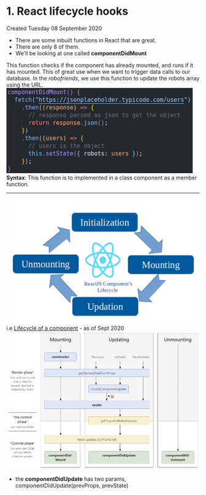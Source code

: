 # 1. React lifecycle hooks
Created Tuesday 08 September 2020


* There are some inbuilt functions in React that are great.
* There are only 8 of them.
* We'll be looking at one called **componentDidMount**

This function checks if the component has already mounted, and runs if it has mounted. This of great use when we want to trigger data calls to our database. In the *robofriends*, we use this function to update the robots array using the URL.
![](../../assets/pasted_image%201%201.png)
**Syntax**: This function is to implemented in a class component as a member function.


*****

![](../../assets/pasted_image002%201%201.png)
i.e [Lifecycle of a component](https://projects.wojtekmaj.pl/react-lifecycle-methods-diagram/) - as of Sept 2020
![](../../assets/pasted_image001%201%201.png)

* the **componentDidUpdate** has two params, componentDidUpdate(prevProps, prevState)



